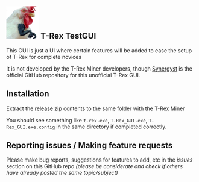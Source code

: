 ## <img src="T-Rex_GUI_Icon.png" width="86" alt="T-Rex-TestGUI"> T-Rex TestGUI

This GUI is just a UI where certain features will be added to ease the setup of T-Rex for complete novices

It is not developed by the T-Rex Miner developers, though [Synergyst](https://github.com/Synergyst/T-Rex-GUI) is the official GitHub repository for this unofficial T-Rex GUI.

## Installation

Extract the [release](https://github.com/Synergyst/T-Rex-GUI/releases) zip contents to the same folder with the T-Rex Miner

You should see something like `t-rex.exe`, `T-Rex_GUI.exe`, `T-Rex_GUI.exe.config` in the same directory if completed correctly.

## Reporting issues / Making feature requests

Please make bug reports, suggestions for features to add, etc in the *issues* section on this GitHub repo *(please be considerate and check if others have already posted the same topic/subject)*
